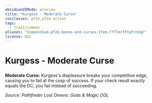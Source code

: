 ```yaml
---
obsidianUIMode: preview
title: "Kurgess - Moderate Curse"
cssclasses: pf2e,pf2e-action
tags:
  - trait/common
aliases: "Compendium.pf2e.boons-and-curses.Item.ffflmrfFtpFrnVqC"
license: OGL
---
```

# Kurgess - Moderate Curse

### 






**Moderate Curse:** Kurgess's displeasure breaks your competitive edge, causing you to fail at the cusp of success. If your check result exactly equals the DC, you fail instead of succeeding.

*Source: Pathfinder Lost Omens: Gods & Magic*
*OGL*